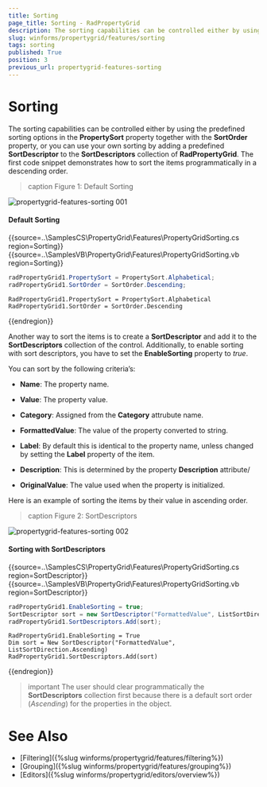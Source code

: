 ```yaml
---
title: Sorting
page_title: Sorting - RadPropertyGrid
description: The sorting capabilities can be controlled either by using the predefined sorting options in the PropertySort property together with the SortOrder property
slug: winforms/propertygrid/features/sorting
tags: sorting
published: True
position: 3
previous_url: propertygrid-features-sorting
---
```


# Sorting

The sorting capabilities can be controlled either by using the predefined sorting options in the __PropertySort__ property together with the __SortOrder__ property, or you can use your own sorting by adding a predefined __SortDescriptor__ to the __SortDescriptors__ collection of **RadPropertyGrid**. The first code snippet demonstrates how to sort the items programmatically in a descending order.

>caption Figure 1: Default Sorting

![propertygrid-features-sorting 001](images/propertygrid-features-sorting001.png)

#### Default Sorting

{{source=..\SamplesCS\PropertyGrid\Features\PropertyGridSorting.cs region=Sorting}} 
{{source=..\SamplesVB\PropertyGrid\Features\PropertyGridSorting.vb region=Sorting}} 

````C#
radPropertyGrid1.PropertySort = PropertySort.Alphabetical;
radPropertyGrid1.SortOrder = SortOrder.Descending;

````
````VB.NET
RadPropertyGrid1.PropertySort = PropertySort.Alphabetical
RadPropertyGrid1.SortOrder = SortOrder.Descending

````

{{endregion}}

Another way to sort the items is to create a __SortDescriptor__ and add it to the __SortDescriptors__ collection of the control. Additionally, to enable sorting with sort descriptors, you have to set the __EnableSorting__ property to *true*.

You can sort by the following criteria’s:      

* __Name__: The property name.

* __Value__: The property value.

* __Category__: Assigned from the __Category__ attrubute name.

* __FormattedValue__: The value of the property converted to string.

* __Label__: By default this is identical to the property name, unless changed by setting the __Label__ property of the item.

* __Description__: This is determined by the property __Description__ attribute/

* __OriginalValue__: The value used when the property is initialized.

Here is an example of sorting the items by their value in ascending order.

>caption Figure 2: SortDescriptors

![propertygrid-features-sorting 002](images/propertygrid-features-sorting002.png)

#### Sorting with SortDescriptors

{{source=..\SamplesCS\PropertyGrid\Features\PropertyGridSorting.cs region=SortDescriptor}} 
{{source=..\SamplesVB\PropertyGrid\Features\PropertyGridSorting.vb region=SortDescriptor}} 

````C#
radPropertyGrid1.EnableSorting = true;
SortDescriptor sort = new SortDescriptor("FormattedValue", ListSortDirection.Ascending);
radPropertyGrid1.SortDescriptors.Add(sort);

````
````VB.NET
RadPropertyGrid1.EnableSorting = True
Dim sort = New SortDescriptor("FormattedValue", ListSortDirection.Ascending)
RadPropertyGrid1.SortDescriptors.Add(sort)

````

{{endregion}}

>important The user should clear programmatically the **SortDescriptors** collection first because there is a default sort order (*Ascending*) for the properties in the object.

# See Also

* [Filtering]({%slug winforms/propertygrid/features/filtering%})
* [Grouping]({%slug winforms/propertygrid/features/grouping%})
* [Editors]({%slug winforms/propertygrid/editors/overview%})
